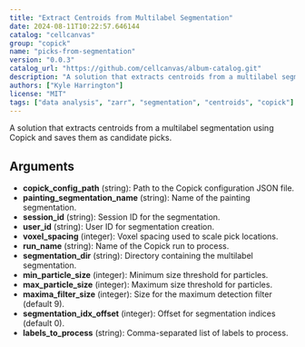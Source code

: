 ```yaml
---
title: "Extract Centroids from Multilabel Segmentation"
date: 2024-08-11T10:22:57.646144
catalog: "cellcanvas"
group: "copick"
name: "picks-from-segmentation"
version: "0.0.3"
catalog_url: "https://github.com/cellcanvas/album-catalog.git"
description: "A solution that extracts centroids from a multilabel segmentation using Copick and saves them as candidate picks."
authors: ["Kyle Harrington"]
license: "MIT"
tags: ["data analysis", "zarr", "segmentation", "centroids", "copick"]
---
```


A solution that extracts centroids from a multilabel segmentation using Copick and saves them as candidate picks.

## Arguments

- **copick_config_path** (string): Path to the Copick configuration JSON file.
- **painting_segmentation_name** (string): Name of the painting segmentation.
- **session_id** (string): Session ID for the segmentation.
- **user_id** (string): User ID for segmentation creation.
- **voxel_spacing** (integer): Voxel spacing used to scale pick locations.
- **run_name** (string): Name of the Copick run to process.
- **segmentation_dir** (string): Directory containing the multilabel segmentation.
- **min_particle_size** (integer): Minimum size threshold for particles.
- **max_particle_size** (integer): Maximum size threshold for particles.
- **maxima_filter_size** (integer): Size for the maximum detection filter (default 9).
- **segmentation_idx_offset** (integer): Offset for segmentation indices (default 0).
- **labels_to_process** (string): Comma-separated list of labels to process.

